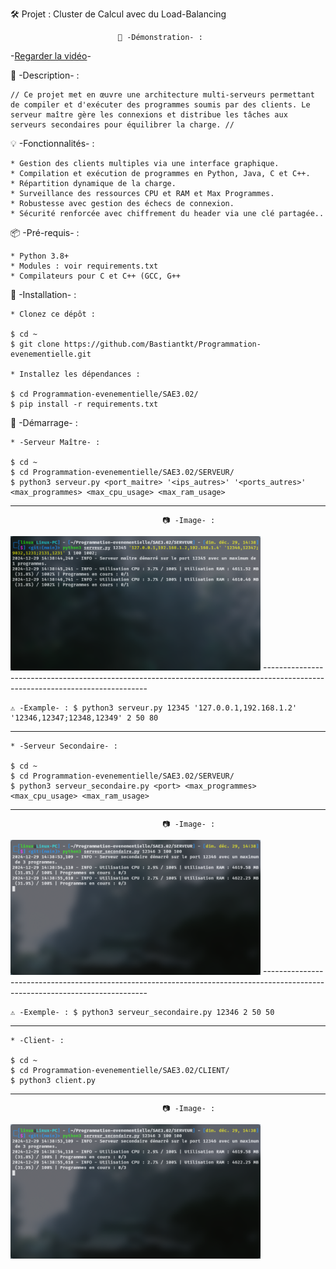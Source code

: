 🛠️ Projet : Cluster de Calcul avec du Load-Balancing

							🎥 -Démonstration- : 
	
 -[Regarder la vidéo](https://drive.google.com/file/d/1Dk7CMTXXXkSrzTFJfp3_4FYCnZOScKqN/preview)-
	

📜 -Description- :

	// Ce projet met en œuvre une architecture multi-serveurs permettant de compiler et d'exécuter des programmes soumis par des clients. Le serveur maître gère les connexions et distribue les tâches aux serveurs secondaires pour équilibrer la charge. //

💡 -Fonctionnalités- :

	* Gestion des clients multiples via une interface graphique.
	* Compilation et exécution de programmes en Python, Java, C et C++.
	* Répartition dynamique de la charge.
	* Surveillance des ressources CPU et RAM et Max Programmes.
	* Robustesse avec gestion des échecs de connexion.
	* Sécurité renforcée avec chiffrement du header via une clé partagée..

📦 -Pré-requis- :

	* Python 3.8+
	* Modules : voir requirements.txt
	* Compilateurs pour C et C++ (GCC, G++

🔧 -Installation- :

	* Clonez ce dépôt :
	
	$ cd ~
	$ git clone https://github.com/Bastiantkt/Programmation-evenementielle.git

	* Installez les dépendances :
	
	$ cd Programmation-evenementielle/SAE3.02/
	$ pip install -r requirements.txt

🚀 -Démarrage- :

	* -Serveur Maître- :
	
	$ cd ~
	$ cd Programmation-evenementielle/SAE3.02/SERVEUR/
	$ python3 serveur.py <port_maitre> '<ips_autres>' '<ports_autres>' <max_programmes> <max_cpu_usage> <max_ram_usage>

-------------------------------------------------------------------------------------------------------------------------------
					                  📷 -Image- :
 
<img src="images/screenshot2.png" alt="Aperçu de l'application" width="400">
-------------------------------------------------------------------------------------------------------------------------------	

	⚠️ -Example- : $ python3 serveur.py 12345 '127.0.0.1,192.168.1.2' '12346,12347;12348,12349' 2 50 80

-------------------------------------------------------------------------------------------------------------------------------
	
	* -Serveur Secondaire- :
	
	$ cd ~
	$ cd Programmation-evenementielle/SAE3.02/SERVEUR/
	$ python3 serveur_secondaire.py <port> <max_programmes> <max_cpu_usage> <max_ram_usage>
						    
-------------------------------------------------------------------------------------------------------------------------------
					                  📷 -Image- :
 
<img src="images/screenshot3.png" alt="Aperçu de l'application" width="400">
-------------------------------------------------------------------------------------------------------------------------------	

	⚠️ -Exemple- : $ python3 serveur_secondaire.py 12346 2 50 50

-------------------------------------------------------------------------------------------------------------------------------
						    
	* -Client- :
	
	$ cd ~
	$ cd Programmation-evenementielle/SAE3.02/CLIENT/
	$ python3 client.py

-------------------------------------------------------------------------------------------------------------------------------
					                  📷 -Image- :
 
<img src="images/screenshot3.png" alt="Aperçu de l'application" width="400">



	